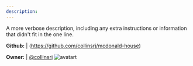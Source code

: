 ```yaml
---
description: 
---
```

A more verbose description, including any extra instructions or
information that didn't fit in the one line.

**Github:** | (https://github.com/collinsrj/mcdonald-house)

**Owner:** | [@collinsrj](https://github.com/collinsrj) ![avatart](https://avatars0.githubusercontent.com/u/1832783?v=4)

